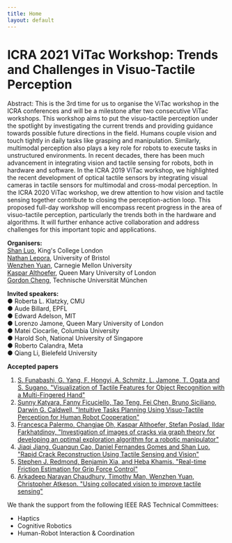 ```yaml
---
title: Home
layout: default
---
```


# ICRA 2021 ViTac Workshop: Trends and Challenges in Visuo-Tactile Perception

Abstract: This is the 3rd time for us to organise the ViTac workshop in the ICRA conferences and will be a milestone after two consecutive ViTac workshops. This workshop aims to put the visuo-tactile perception under the spotlight by investigating the current trends and providing guidance towards possible future directions in the field. Humans couple vision and touch tightly in daily tasks like grasping and manipulation. Similarly, multimodal perception also plays a key role for robots to execute tasks in unstructured environments. In recent decades, there has been much advancement in integrating vision and tactile sensing for robots, both in hardware and software.  In the ICRA 2019 ViTac workshop, we highlighted the recent development of optical tactile sensors by integrating visual cameras in tactile sensors for multimodal and cross-modal perception. In the ICRA 2020 ViTac workshop, we drew attention to how vision and tactile sensing together contribute to closing the perception-action loop. This proposed full-day workshop will encompass recent progress in the area of visuo-tactile perception, particularly the trends both in the hardware and algorithms. It will further enhance active collaboration and address challenges for this important topic and applications.

**Organisers:** <br>
[Shan Luo](https://shanluo.github.io/), King's College London <br>
[Nathan Lepora](www.lepora.com), University of Bristol <br>
[Wenzhen Yuan](https://www.ri.cmu.edu/ri-faculty/wenzhen-yuan/), Carnegie Mellon University <br>
[Kaspar Althoefer](http://www.eecs.qmul.ac.uk/profiles/althoeferkaspar.html), Queen Mary University of London <br>
[Gordon Cheng](https://www.professoren.tum.de/en/cheng-gordon), Technische Universität München <br>

**Invited speakers:** <br>
●	Roberta L. Klatzky, CMU <br>
●	Aude Billard, EPFL <br>
●	Edward Adelson, MIT <br>
●	Lorenzo Jamone, Queen Mary University of London <br>
●	Matei Ciocarlie, Columbia University <br>
●	Harold Soh, National University of Singapore <br>
●	Roberto Calandra, Meta <br>
●	Qiang Li, Bielefeld University <br>

**Accepted papers** <br>
<ol>
  <li><a href="content/ViTac2021_Paper_01.pdf">S. Funabashi, G. Yang, F. Hongyi, A. Schmitz, L. Jamone, T. Ogata and S. Sugano. "Visualization of Tactile Features for Object Recognition with a Multi-Fingered Hand" </a></li>
  <li><a href="content/ViTac2021_Paper_02.pdf">Sunny Katyara, Fanny Ficuciello, Tao Teng, Fei Chen, Bruno Siciliano, Darwin G. Caldwell, "Intuitive Tasks Planning Using Visuo-Tactile Perception for Human Robot Cooperation" </a></li>
  <li><a href="content/ViTac2021_Paper_03.pdf">Francesca Palermo, Changjae Oh, Kaspar Althoefer, Stefan Poslad, Ildar Farkhatdinov, "Investigation of images of cracks via graph theory for developing an optimal exploration algorithm for a robotic manipulator" </a></li>
  <li><a href="content/ViTac2021_Paper_04.pdf">Jiaqi Jiang, Guanqun Cao, Daniel Fernandes Gomes and Shan Luo. "Rapid Crack Reconstruction Using Tactile Sensing and Vision" </a></li>
  <li><a href="content/ViTac2021_Paper_05.pdf">Stephen J. Redmond, Benjamin Xia, and Heba Khamis. "Real-time Friction Estimation for Grip Force Control" </a></li>
  <li><a href="content/ViTac2021_Paper_06.pdf">Arkadeep Narayan Chaudhury, Timothy Man, Wenzhen Yuan, Christopher Atkeson. "Using collocated vision to improve tactile sensing" </a></li>
</ol>


We thank the support from the following IEEE RAS Technical Committees: <br>
-   Haptics <br>
-   Cognitive Robotics <br>
-   Human-Robot Interaction & Coordination <br>


<!-- 
{% include toc.html %}

------

{% include template/credits.html %} -->

